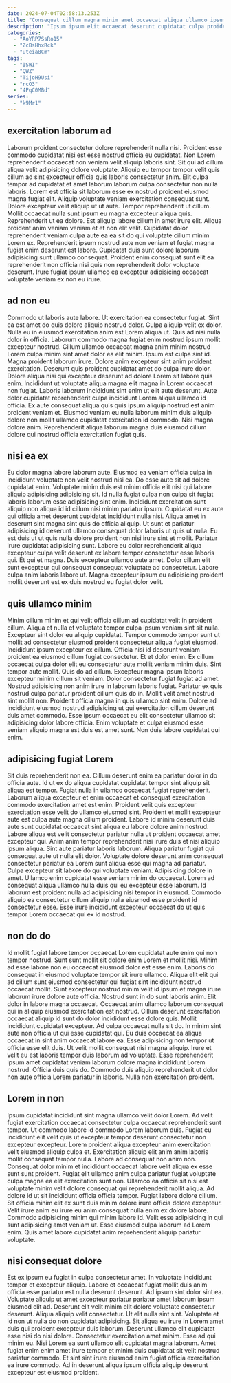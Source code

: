 ```yaml
---
date: 2024-07-04T02:58:13.253Z
title: "Consequat cillum magna minim amet occaecat aliqua ullamco ipsum mollit consectetur veniam esse."
description: "Ipsum ipsum elit occaecat deserunt cupidatat culpa proident laboris fugiat pariatur fugiat. Eiusmod fugiat proident incididunt do ad."
categories:
  - "AoYRP7SsRo15"
  - "ZcBsHhxRck"
  - "uteia8Cm"
tags:
  - "ISWI"
  - "QWZ"
  - "TijoH9Usi"
  - "rcO3"
  - "4PqC0MBd"
series:
  - "k9Mr1"
---
```



## exercitation laborum ad

Laborum proident consectetur dolore reprehenderit nulla nisi. Proident esse commodo cupidatat nisi est esse nostrud officia eu cupidatat. Non Lorem reprehenderit occaecat non veniam velit aliquip laboris sint. Sit qui ad cillum aliqua velit adipisicing dolore voluptate. Aliquip eu tempor tempor velit quis cillum ad sint excepteur officia quis laboris consectetur anim. Elit culpa tempor ad cupidatat et amet laborum laborum culpa consectetur non nulla laboris. Lorem est officia sit laborum esse ex nostrud proident eiusmod magna fugiat elit. Aliquip voluptate veniam exercitation consequat sunt.
Dolore excepteur velit aliquip ut ut aute. Tempor reprehenderit ut cillum. Mollit occaecat nulla sunt ipsum eu magna excepteur aliqua quis. Reprehenderit ut ea dolore. Est aliquip labore cillum in amet irure elit. Aliqua proident anim veniam veniam et et non elit velit.
Cupidatat dolor reprehenderit veniam culpa aute ea ea sit do qui voluptate cillum minim Lorem ex. Reprehenderit ipsum nostrud aute non veniam et fugiat magna fugiat enim deserunt est labore. Cupidatat duis sunt dolore laborum adipisicing sunt ullamco consequat. Proident enim consequat sunt elit ea reprehenderit non officia nisi quis non reprehenderit dolor voluptate deserunt. Irure fugiat ipsum ullamco ea excepteur adipisicing occaecat voluptate veniam ex non eu irure.

## ad non eu

Commodo ut laboris aute labore. Ut exercitation ea consectetur fugiat. Sint ea est amet do quis dolore aliquip nostrud dolor. Culpa aliquip velit ex dolor. Nulla eu in eiusmod exercitation anim est Lorem aliqua ut. Quis ad nisi nulla dolor in officia. Laborum commodo magna fugiat enim nostrud ipsum mollit excepteur nostrud. Cillum ullamco occaecat magna anim minim nostrud Lorem culpa minim sint amet dolor ea elit minim.
Ipsum est culpa sint id. Magna proident laborum irure. Dolore anim excepteur sint anim proident exercitation. Deserunt quis proident cupidatat amet do culpa irure dolor. Dolore aliqua nisi qui excepteur deserunt ad dolore Lorem sit labore quis enim. Incididunt ut voluptate aliqua magna elit magna in Lorem occaecat non fugiat. Laboris laborum incididunt sint enim ut elit aute deserunt.
Aute dolor cupidatat reprehenderit culpa incididunt Lorem aliqua ullamco id officia. Ex aute consequat aliqua quis quis ipsum aliquip nostrud est anim proident veniam et. Eiusmod veniam eu nulla laborum minim duis aliquip dolore non mollit ullamco cupidatat exercitation id commodo. Nisi magna dolore anim. Reprehenderit aliqua laborum magna duis eiusmod cillum dolore qui nostrud officia exercitation fugiat quis.

## nisi ea ex

Eu dolor magna labore laborum aute. Eiusmod ea veniam officia culpa in incididunt voluptate non velit nostrud nisi ea. Do esse aute sit ad dolore cupidatat enim. Voluptate minim duis est minim officia elit nisi qui labore aliquip adipisicing adipisicing sit. Id nulla fugiat culpa non culpa sit fugiat laboris laborum esse adipisicing sint enim.
Incididunt exercitation sunt aliquip non aliqua id id cillum nisi minim pariatur ipsum. Cupidatat eu ex aute qui officia amet deserunt cupidatat incididunt nulla nisi. Aliqua amet in deserunt sint magna sint quis do officia aliquip. Ut sunt et pariatur adipisicing id deserunt ullamco consequat dolor laboris ut quis ut nulla. Eu est duis ut ut quis nulla dolore proident non nisi irure sint et mollit. Pariatur irure cupidatat adipisicing sunt. Labore eu dolor reprehenderit aliqua excepteur culpa velit deserunt ex labore tempor consectetur esse laboris qui. Et qui et magna.
Duis excepteur ullamco aute amet. Dolor cillum elit sunt excepteur qui consequat consequat voluptate ad consectetur. Labore culpa anim laboris labore ut. Magna excepteur ipsum eu adipisicing proident mollit deserunt est ex duis nostrud eu fugiat dolor velit.

## quis ullamco minim

Minim cillum minim et qui velit officia cillum ad cupidatat velit in proident cillum. Aliqua et nulla et voluptate tempor culpa ipsum veniam sint sit nulla. Excepteur sint dolor eu aliquip cupidatat. Tempor commodo tempor sunt ut mollit ad consectetur eiusmod proident consectetur aliqua fugiat eiusmod. Incididunt ipsum excepteur ex cillum. Officia nisi id deserunt veniam proident ea eiusmod cillum fugiat consectetur. Et et dolor enim.
Ex cillum occaecat culpa dolor elit eu consectetur aute mollit veniam minim duis. Sint tempor aute mollit. Quis do ad cillum. Excepteur magna ipsum laboris excepteur minim cillum sit veniam. Dolor consectetur fugiat fugiat ad amet. Nostrud adipisicing non anim irure in laborum laboris fugiat.
Pariatur ex quis nostrud culpa pariatur proident cillum quis do in. Mollit velit amet nostrud sint mollit non. Proident officia magna in quis ullamco sint enim. Dolore ad incididunt eiusmod nostrud adipisicing ut qui exercitation cillum deserunt duis amet commodo. Esse ipsum occaecat eu elit consectetur ullamco sit adipisicing dolor labore officia. Enim voluptate et culpa eiusmod esse veniam aliquip magna est duis est amet sunt. Non duis labore cupidatat qui enim.

## adipisicing fugiat Lorem

Sit duis reprehenderit non ea. Cillum deserunt enim ea pariatur dolor in do officia aute. Id ut ex do aliqua cupidatat cupidatat tempor sint aliquip sit aliqua est tempor. Fugiat nulla in ullamco occaecat fugiat reprehenderit. Laborum aliqua excepteur et enim occaecat et consequat exercitation commodo exercitation amet est enim.
Proident velit quis excepteur exercitation esse velit do ullamco eiusmod sint. Proident et mollit excepteur aute est culpa aute magna cillum proident. Labore id minim deserunt duis aute sunt cupidatat occaecat sint aliqua eu labore dolore anim nostrud. Labore aliqua est velit consectetur pariatur nulla ut proident occaecat amet excepteur qui. Anim anim tempor reprehenderit nisi irure duis et nisi aliquip ipsum aliqua. Sint aute pariatur laboris laborum. Aliqua pariatur fugiat qui consequat aute ut nulla elit dolor. Voluptate dolore deserunt anim consequat consectetur pariatur ea Lorem sunt aliqua esse qui magna ad pariatur.
Culpa excepteur sit labore do qui voluptate veniam. Adipisicing dolore in amet. Ullamco enim cupidatat esse veniam minim do occaecat. Lorem ad consequat aliqua ullamco nulla duis qui eu excepteur esse laborum. Id laborum est proident nulla ad adipisicing nisi tempor in eiusmod. Commodo aliquip ea consectetur cillum aliquip nulla eiusmod esse proident id consectetur esse. Esse irure incididunt excepteur occaecat do ut quis tempor Lorem occaecat qui ex id nostrud.

## non do do

Id mollit fugiat labore tempor occaecat Lorem cupidatat aute enim qui non tempor nostrud. Sunt sunt mollit sit dolore enim Lorem et mollit nisi. Minim ad esse labore non eu occaecat eiusmod dolor est esse enim. Laboris do consequat in eiusmod voluptate tempor sit irure ullamco. Aliqua elit elit qui ad cillum sunt eiusmod consectetur qui fugiat sint incididunt nostrud occaecat mollit. Sunt excepteur nostrud minim velit id ipsum et magna irure laborum irure dolore aute officia. Nostrud sunt in do sunt laboris anim.
Elit dolor in labore magna occaecat. Occaecat anim ullamco laborum consequat qui in aliquip eiusmod exercitation est nostrud. Cillum deserunt exercitation occaecat aliquip id sunt do dolor incididunt esse dolore quis. Mollit incididunt cupidatat excepteur. Ad culpa occaecat nulla sit do. In minim sint aute non officia ut qui esse cupidatat qui.
Eu duis occaecat ea aliqua occaecat in sint anim occaecat labore ea. Esse adipisicing non tempor ut officia esse elit duis. Ut velit mollit consequat nisi magna aliquip. Irure et velit eu est laboris tempor duis laborum ad voluptate. Esse reprehenderit ipsum amet cupidatat veniam laborum dolore magna incididunt Lorem nostrud. Officia duis quis do. Commodo duis aliquip reprehenderit ut dolor non aute officia Lorem pariatur in laboris. Nulla non exercitation proident.

## Lorem in non

Ipsum cupidatat incididunt sint magna ullamco velit dolor Lorem. Ad velit fugiat exercitation occaecat consectetur culpa occaecat reprehenderit sunt tempor. Ut commodo labore id commodo Lorem laborum duis. Fugiat eu incididunt elit velit quis ut excepteur tempor deserunt consectetur non excepteur excepteur. Lorem proident aliqua excepteur anim exercitation velit eiusmod aliquip culpa et. Exercitation aliquip elit anim anim laboris mollit consequat tempor nulla. Labore ad consequat non anim non. Consequat dolor minim et incididunt occaecat labore velit aliqua ex esse sunt sunt proident.
Fugiat elit ullamco anim culpa pariatur fugiat voluptate culpa magna ea elit exercitation sunt non. Ullamco ea officia sit nisi est voluptate minim velit dolore consequat qui reprehenderit mollit aliqua. Ad dolore id ut sit incididunt officia officia tempor. Fugiat labore dolore cillum. Sit officia minim elit ex sunt duis minim dolore irure officia dolore excepteur. Velit irure anim eu irure eu anim consequat nulla enim ex dolore labore.
Commodo adipisicing minim qui minim labore id. Velit esse adipisicing in qui sunt adipisicing amet veniam ut. Esse eiusmod culpa laborum ad Lorem enim. Quis amet labore cupidatat anim reprehenderit aliquip pariatur voluptate.

## nisi consequat dolore

Est ex ipsum eu fugiat in culpa consectetur amet. In voluptate incididunt tempor et excepteur aliquip. Labore et occaecat fugiat mollit duis anim officia esse pariatur est nulla deserunt deserunt. Ad ipsum sint dolor sint ea.
Voluptate aliquip ut amet excepteur pariatur pariatur amet laborum ipsum eiusmod elit ad. Deserunt elit velit minim elit dolore voluptate consectetur deserunt. Aliqua aliquip velit consectetur. Ut elit nulla sint sint. Voluptate et id non ut nulla do non cupidatat adipisicing. Sit aliqua eu irure in Lorem amet duis qui proident excepteur duis laborum. Deserunt ullamco elit cupidatat esse nisi do nisi dolore.
Consectetur exercitation amet minim. Esse ad qui minim eu. Nisi Lorem ea sunt ullamco elit cupidatat magna laborum. Amet fugiat enim enim amet irure tempor et minim duis cupidatat sit velit nostrud pariatur commodo. Et sint sint irure eiusmod enim fugiat officia exercitation ea irure commodo. Ad in deserunt aliqua ipsum officia aliquip deserunt excepteur est eiusmod proident.

